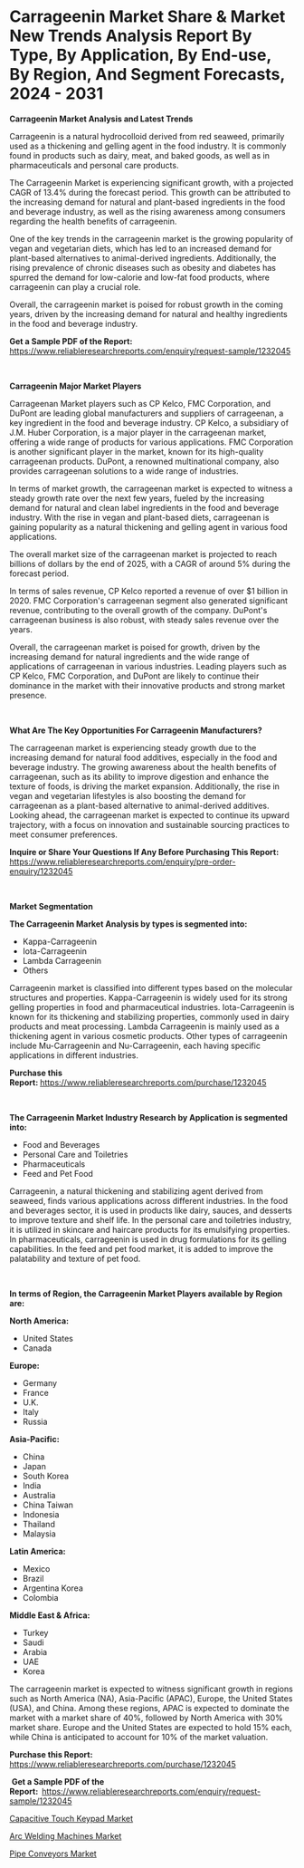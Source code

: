 <p><h1>Carrageenin Market Share & Market New Trends Analysis Report By Type, By Application, By End-use, By Region, And Segment Forecasts, 2024 - 2031</h1></p><p><strong>Carrageenin Market Analysis and Latest Trends</strong></p>
<p><p>Carrageenin is a natural hydrocolloid derived from red seaweed, primarily used as a thickening and gelling agent in the food industry. It is commonly found in products such as dairy, meat, and baked goods, as well as in pharmaceuticals and personal care products.</p><p>The Carrageenin Market is experiencing significant growth, with a projected CAGR of 13.4% during the forecast period. This growth can be attributed to the increasing demand for natural and plant-based ingredients in the food and beverage industry, as well as the rising awareness among consumers regarding the health benefits of carrageenin.</p><p>One of the key trends in the carrageenin market is the growing popularity of vegan and vegetarian diets, which has led to an increased demand for plant-based alternatives to animal-derived ingredients. Additionally, the rising prevalence of chronic diseases such as obesity and diabetes has spurred the demand for low-calorie and low-fat food products, where carrageenin can play a crucial role.</p><p>Overall, the carrageenin market is poised for robust growth in the coming years, driven by the increasing demand for natural and healthy ingredients in the food and beverage industry.</p></p>
<p><strong>Get a Sample PDF of the Report:&nbsp;</strong> <a href="https://www.reliableresearchreports.com/enquiry/request-sample/1232045">https://www.reliableresearchreports.com/enquiry/request-sample/1232045</a></p>
<p>&nbsp;</p>
<p><strong>Carrageenin Major Market Players</strong></p>
<p><p>Carrageenan Market players such as CP Kelco, FMC Corporation, and DuPont are leading global manufacturers and suppliers of carrageenan, a key ingredient in the food and beverage industry. CP Kelco, a subsidiary of J.M. Huber Corporation, is a major player in the carrageenan market, offering a wide range of products for various applications. FMC Corporation is another significant player in the market, known for its high-quality carrageenan products. DuPont, a renowned multinational company, also provides carrageenan solutions to a wide range of industries.</p><p>In terms of market growth, the carrageenan market is expected to witness a steady growth rate over the next few years, fueled by the increasing demand for natural and clean label ingredients in the food and beverage industry. With the rise in vegan and plant-based diets, carrageenan is gaining popularity as a natural thickening and gelling agent in various food applications.</p><p>The overall market size of the carrageenan market is projected to reach billions of dollars by the end of 2025, with a CAGR of around 5% during the forecast period.</p><p>In terms of sales revenue, CP Kelco reported a revenue of over $1 billion in 2020. FMC Corporation's carrageenan segment also generated significant revenue, contributing to the overall growth of the company. DuPont's carrageenan business is also robust, with steady sales revenue over the years.</p><p>Overall, the carrageenan market is poised for growth, driven by the increasing demand for natural ingredients and the wide range of applications of carrageenan in various industries. Leading players such as CP Kelco, FMC Corporation, and DuPont are likely to continue their dominance in the market with their innovative products and strong market presence.</p></p>
<p>&nbsp;</p>
<p><strong>What Are The Key Opportunities For Carrageenin Manufacturers?</strong></p>
<p><p>The carrageenan market is experiencing steady growth due to the increasing demand for natural food additives, especially in the food and beverage industry. The growing awareness about the health benefits of carrageenan, such as its ability to improve digestion and enhance the texture of foods, is driving the market expansion. Additionally, the rise in vegan and vegetarian lifestyles is also boosting the demand for carrageenan as a plant-based alternative to animal-derived additives. Looking ahead, the carrageenan market is expected to continue its upward trajectory, with a focus on innovation and sustainable sourcing practices to meet consumer preferences.</p></p>
<p><strong>Inquire or Share Your Questions If Any Before Purchasing This Report:</strong> <a href="https://www.reliableresearchreports.com/enquiry/pre-order-enquiry/1232045">https://www.reliableresearchreports.com/enquiry/pre-order-enquiry/1232045</a></p>
<p>&nbsp;</p>
<p><strong>Market Segmentation</strong></p>
<p><strong>The Carrageenin Market Analysis by types is segmented into:</strong></p>
<p><ul><li>Kappa-Carrageenin</li><li>Iota-Carrageenin</li><li>Lambda Carrageenin</li><li>Others</li></ul></p>
<p><p>Carrageenin market is classified into different types based on the molecular structures and properties. Kappa-Carrageenin is widely used for its strong gelling properties in food and pharmaceutical industries. Iota-Carrageenin is known for its thickening and stabilizing properties, commonly used in dairy products and meat processing. Lambda Carrageenin is mainly used as a thickening agent in various cosmetic products. Other types of carrageenin include Mu-Carrageenin and Nu-Carrageenin, each having specific applications in different industries.</p></p>
<p><strong>Purchase this Report:&nbsp;</strong><a href="https://www.reliableresearchreports.com/purchase/1232045">https://www.reliableresearchreports.com/purchase/1232045</a></p>
<p>&nbsp;</p>
<p><strong>The Carrageenin Market Industry Research by Application is segmented into:</strong></p>
<p><ul><li>Food and Beverages</li><li>Personal Care and Toiletries</li><li>Pharmaceuticals</li><li>Feed and Pet Food</li></ul></p>
<p><p>Carrageenin, a natural thickening and stabilizing agent derived from seaweed, finds various applications across different industries. In the food and beverages sector, it is used in products like dairy, sauces, and desserts to improve texture and shelf life. In the personal care and toiletries industry, it is utilized in skincare and haircare products for its emulsifying properties. In pharmaceuticals, carrageenin is used in drug formulations for its gelling capabilities. In the feed and pet food market, it is added to improve the palatability and texture of pet food.</p></p>
<p>&nbsp;</p>
<p><strong>In terms of Region, the Carrageenin Market Players available by Region are:</strong></p>
<p>
    <p> <strong> North America: </strong>
        <ul>
            <li>United States</li>
            <li>Canada</li>
        </ul>
        </p> 
    <p> <strong> Europe: </strong>
        <ul>
            <li>Germany</li>
            <li>France</li>
            <li>U.K.</li>
            <li>Italy</li>
            <li>Russia</li>
        </ul>
        </p> 
    <p> <strong> Asia-Pacific: </strong>
        <ul>
            <li>China</li>
            <li>Japan</li>
            <li>South Korea</li>
            <li>India</li>
            <li>Australia</li>
            <li>China Taiwan</li>
            <li>Indonesia</li>
            <li>Thailand</li>
            <li>Malaysia</li>
        </ul>
        </p> 
    <p> <strong> Latin America: </strong>
        <ul>
            <li>Mexico</li>
            <li>Brazil</li>
            <li>Argentina Korea</li>
            <li>Colombia</li>
        </ul>
        </p> 
    <p> <strong> Middle East & Africa: </strong>
        <ul>
            <li>Turkey</li>
            <li>Saudi</li>
            <li>Arabia</li>
            <li>UAE</li>
            <li>Korea</li>
        </ul>
    </p>
    </p>
<p><p>The carrageenin market is expected to witness significant growth in regions such as North America (NA), Asia-Pacific (APAC), Europe, the United States (USA), and China. Among these regions, APAC is expected to dominate the market with a market share of 40%, followed by North America with 30% market share. Europe and the United States are expected to hold 15% each, while China is anticipated to account for 10% of the market valuation.</p></p>
<p><strong>Purchase this Report: </strong><a href="https://www.reliableresearchreports.com/purchase/1232045">https://www.reliableresearchreports.com/purchase/1232045</a></p>
<p>&nbsp;<strong>Get a Sample PDF of the Report:&nbsp;&nbsp;</strong><a href="https://www.reliableresearchreports.com/enquiry/request-sample/1232045">https://www.reliableresearchreports.com/enquiry/request-sample/1232045</a></p>
<p><strong></strong></p>
<p><p><a href="https://view.publitas.com/reportprime-1/capacitive-touch-keypad-market-size-market-trends-and-growth-outlook-forecasted-for-period-from-2023-to-2030/">Capacitive Touch Keypad Market</a></p><p><a href="https://view.publitas.com/reportprime-1/arc-welding-machines-market-provides-detailed-segmentation-of-this-market-based-on-type-application-and-region-and-forecast-for-the-period-from-2023-2030/">Arc Welding Machines Market</a></p><p><a href="https://view.publitas.com/reportprime-1/pipe-conveyors-market-size-share-trends-analysis-report-by-application-regional-outlook-competitive-strategies-and-segment-forecasts-2023-2030/">Pipe Conveyors Market</a></p></p>